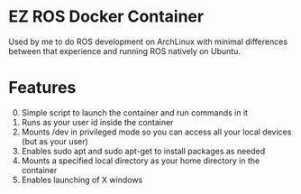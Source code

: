 # EZ ROS Docker Container
Used by me to do ROS development on ArchLinux with minimal differences between
that experience and running ROS natively on Ubuntu. 

# Features
0. Simple script to launch the container and run commands in it
1. Runs as your user id inside the container
2. Mounts /dev in privileged mode so you can access all your local devices (but as your user)
3. Enables sudo apt and sudo apt-get to install packages as needed
4. Mounts a specified local directory as your home directory in the container
5. Enables launching of X windows
